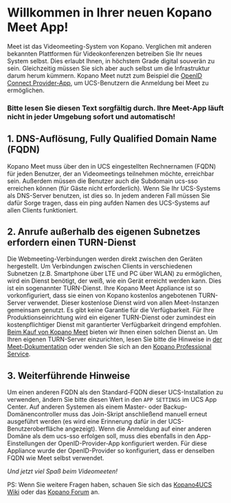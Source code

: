 # Willkommen in Ihrer neuen Kopano Meet App!

Meet ist das Videomeeting-System von Kopano. Verglichen mit anderen bekannten Plattformen für Videokonferenzen betreiben Sie Ihr neues System selbst. Dies erlaubt Ihnen, in höchstem Grade digital souverän zu sein. Gleichzeitig müssen Sie sich aber auch selbst um die Infrastruktur darum herum kümmern. Kopano Meet nutzt zum Beispiel die [OpenID Connect Provider-App](#module=appcenter:appcenter:0:id:openid-connect-provider), um UCS-Benutzern die Anmeldung bei Meet zu ermöglichen.

### Bitte lesen Sie diesen Text sorgfältig durch. Ihre Meet-App läuft nicht in jeder Umgebung sofort und automatisch!

## 1. DNS-Auflösung, Fully Qualified Domain Name (FQDN)

Kopano Meet muss über den in UCS eingestellten Rechnernamen (FQDN) für jeden Benutzer, der an Videomeetings teilnehmen möchte, erreichbar sein. Außerdem müssen die Benutzer auch die Subdomain ucs-sso erreichen können (für Gäste nicht erforderlich). Wenn Sie Ihr UCS-Systems als DNS-Server benutzen, ist dies so. In jedem anderen Fall müssen Sie dafür Sorge tragen, dass ein ping aufden Namen des UCS-Systems auf allen Clients funktioniert.

## 2. Anrufe außerhalb des eigenen Subnetzes erfordern einen TURN-Dienst

Die Webmeeting-Verbindungen werden direkt zwischen den Geräten hergestellt. Um Verbindungen zwischen Clients in verschiedenen Subnetzen (z.B. Smartphone über LTE und PC über WLAN) zu ermöglichen, wird ein Dienst benötigt, der weiß, wie ein Gerät erreicht werden kann. Dies ist ein sogenannter TURN-Dienst. Ihre Kopano Meet Appliance ist so vorkonfiguriert, dass sie einen von Kopano kostenlos angebotenen TURN-Server verwendet. Dieser kostenlose Dienst wird von allen Meet-Instanzen gemeinsam genutzt. Es gibt keine Garantie für die Verfügbarkeit. Für Ihre Produktionseinrichtung wird ein eigener TURN-Dienst oder zumindest ein kostenpflichtiger Dienst mit garantierter Verfügbarkeit dringend empfohlen. [Beim Kauf von Kopano Meet](https://meet-app.io/trial-starter-package) bieten wir Ihnen einen solchen Dienst an. Um Ihren eigenen TURN-Server einzurichten, lesen Sie bitte die Hinweise in [der Meet-Dokumentation]((https://documentation.kopano.io/kopano_meet_manual/)) oder wenden Sie sich an den [Kopano Professional Service](https://kopano.com/support-info/).

## 3. Weiterführende Hinweise

Um einen anderen FQDN als den Standard-FQDN dieser UCS-Installation zu verwenden, ändern Sie bitte diesen Wert in den `APP SETTINGS` im UCS App Center. Auf anderen Systemen als einem Master- oder Backup-Domänencontroller muss das Join-Skript anschließend manuell erneut ausgeführt werden (es wird eine Erinnerung dafür in der UCS-Benutzeroberfläche angezeigt). Wenn die Anmeldung auf einer anderen Domäne als dem ucs-sso erfolgen soll, muss dies ebenfalls in den App-Einstellungen der OpenID-Provider-App konfiguriert werden. Für diese Appliance wurde der OpenID-Provider so konfiguriert, dass er denselben FQDN wie Meet selbst verwendet.

*Und jetzt viel Spaß beim Videomeeten!*

PS: Wenn Sie weitere Fragen haben, schauen Sie sich das [Kopano4UCS Wiki](https://wiki.z-hub.io/display/K4U/Documentation+-+Getting+Started) oder das [Kopano Forum](https://forum.kopano.io/) an.
